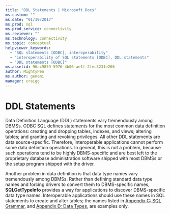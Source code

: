 ```yaml
---
title: "DDL Statements | Microsoft Docs"
ms.custom: ""
ms.date: "01/19/2017"
ms.prod: sql
ms.prod_service: connectivity
ms.reviewer: ""
ms.technology: connectivity
ms.topic: conceptual
helpviewer_keywords: 
  - "SQL statements [ODBC], interoperability"
  - "interoperability of SQL statements [ODBC], DDL statements"
  - "DDL statements [ODBC]"
ms.assetid: 96ac9859-5976-4b06-ae1f-2fec3231e266
author: MightyPen
ms.author: genemi
manager: craigg
---
```

# DDL Statements
Data Definition Language (DDL) statements vary tremendously among DBMSs. ODBC SQL defines statements for the most common data definition operations: creating and dropping tables, indexes, and views; altering tables; and granting and revoking privileges. All other DDL statements are data source-specific. Therefore, interoperable applications cannot perform some data definition operations. In general, this is not a problem, because such operations tend to be highly DBMS-specific and are best left to the proprietary database administration software shipped with most DBMSs or the setup program shipped with the driver.  
  
 Another problem in data definition is that data type names vary tremendously among DBMSs. Rather than defining standard data type names and forcing drivers to convert them to DBMS-specific names, **SQLGetTypeInfo** provides a way for applications to discover DBMS-specific data type names. Interoperable applications should use these names in SQL statements to create and alter tables; the names listed in [Appendix C: SQL Grammar](../../../odbc/reference/appendixes/appendix-c-sql-grammar.md), and [Appendix D: Data Types](../../../odbc/reference/appendixes/appendix-d-data-types.md), are examples only.

